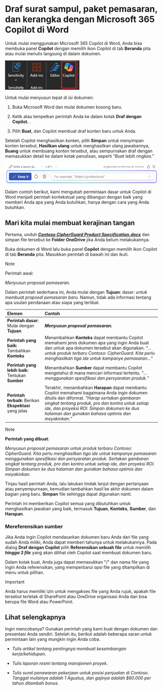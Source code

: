 # Draf surat sampul, paket pemasaran, dan kerangka dengan Microsoft 365 Copilot di Word

Untuk mulai menggunakan Microsoft 365 Copilot di Word, Anda bisa membuka panel **Copilot** dengan memilih ikon Copilot di tab **Beranda** pita atau mulai menulis langsung di dalam dokumen.

![Cuplikan layar ikon Copilot di pita Word.](../media/create_copilot-ribbon-word.png)

Untuk mulai menyusun tepat di isi dokumen:

1. Buka Microsoft Word dan mulai dokumen kosong baru.

1. Ketik atau tempelkan perintah Anda ke dalam kotak **Draf dengan Copilot.** .

1. Pilih **Buat**, dan Copilot membuat draf konten baru untuk Anda.

Setelah Copilot menghasilkan konten, pilih **Simpan** untuk menyimpan konten tersebut, **Hasilkan ulang** untuk menghasilkan ulang jawabannya, **Buang** untuk membuang konten tersebut, atau sempurnakan draf dengan memasukkan detail ke dalam kotak penulisan, seperti “_Buat lebih ringkas_.”

![Cuplikan layar bilah opsi setelah menggunakan Draf dengan Copilot di Word.](../media/create_copilot-prompt-box-word.png)

Dalam contoh berikut, kami mengubah permintaan dasar untuk Copilot di Word menjadi perintah kontekstual yang dibangun dengan baik yang memberi Anda apa yang Anda butuhkan, hanya dengan cara yang Anda butuhkan.

## Mari kita mulai membuat kerajinan tangan

Pertama, unduh **_[Contoso CipherGuard Product Specification.docx](https://go.microsoft.com/fwlink/?linkid=2269123)_** dan simpan file tersebut ke **Folder OneDrive** jika Anda belum melakukannya.

Buka dokumen di Word lalu buka panel **Copilot** dengan memilih ikon Copilot di tab **Beranda** pita. Masukkan perintah di bawah ini dan ikuti.

> [!NOTE]
> Perintah awal:
>
> _Menyusun proposal pemasaran._

Dalam perintah sederhana ini, Anda mulai dengan **Tujuan**: dasar: _untuk membuat proposal pemasaran baru._ Namun, tidak ada informasi tentang apa usulan pendanaan atau siapa yang terlibat.

| Elemen | Contoh |
| :------ | :------- |
| **Perintah dasar:** Mulai dengan **Tujuan** | **_Menyusun proposal pemasaran._** |
| **Perintah yang baik:** Tambahkan **Konteks** | Menambahkan **Konteks** dapat membantu Copilot memahami jenis dokumen apa yang ingin Anda buat dan untuk apa dokumen tersebut akan digunakan. _"... untuk produk terbaru Contoso: CipherGuard. Kita perlu menghasilkan tiga ide untuk kampanye pemasaran..."_ |
| **Perintah yang lebih baik:** Tentukan **Sumber** | Menambahkan **Sumber** dapat membantu Copilot mengetahui di mana mencari informasi tertentu. _"... menggunakan spesifikasi dan persyaratan produk."_ |
| **Perintah terbaik:** Berikan **Ekspektasi** yang jelas | Terakhir, menambahkan **Harapan** dapat membantu Copilot memahami bagaimana Anda ingin dokumen ditulis dan diformat. _"Harap sertakan gambaran singkat tentang produk, pro dan kontra untuk setiap ide, dan proyeksi ROI. Simpan dokumen ke dua halaman dan gunakan bahasa optimis dan meyakinkan."_ |

> [!NOTE]
> **Perintah yang dibuat**:
>
> _Menyusun proposal pemasaran untuk produk terbaru Contoso: CipherGuard. Kita perlu menghasilkan tiga ide untuk kampanye pemasaran menggunakan spesifikasi dan persyaratan produk. Sertakan gambaran singkat tentang produk, pro dan kontra untuk setiap ide, dan proyeksi ROI. Simpan dokumen ke dua halaman dan gunakan bahasa optimis dan meyakinkan._

Tinjau hasil perintah Anda, lalu lakukan tindak lanjut dengan pertanyaan atau penyempurnaan, kemudian tambahkan hasil ke akhir dokumen dalam bagian yang baru. **Simpan** file sehingga dapat digunakan nanti.

Perintah ini memberikan Copilot semua yang dibutuhkan untuk menghasilkan jawaban yang baik, termasuk **Tujuan**, **Konteks**, **Sumber**, dan **Harapan**.

### Mereferensikan sumber

Jika Anda ingin Copilot mendasarkan dokumen baru Anda dari file yang sudah Anda miliki, Anda dapat memberi tahunya untuk melakukannya. Pada dialog **Draf dengan Copilot** pilih **Referensikan sebuah file** untuk memilih **_hingga 3 file_** yang akan dilihat oleh Copilot saat membuat dokumen baru.

Dalam kotak buat, Anda juga dapat memasukkan "/" dan nama file yang ingin Anda referensikan, yang memperbarui opsi file yang ditampilkan di menu untuk pilihan.

> [!IMPORTANT]
> Anda harus memiliki izin untuk mengakses file yang Anda rujuk, apakah file tersebut terletak di SharePoint atau OneDrive organisasi Anda dan bisa berupa file Word atau PowerPoint.

## Lihat selengkapnya

Ingin mencobanya? Gunakan perintah yang kami buat dengan dokumen dan presentasi Anda sendiri. Setelah itu, berikut adalah beberapa saran untuk permintaan lain yang mungkin ingin Anda coba.

- _Tulis artikel tentang pentingnya membuat keseimbangan kerja/kehidupan_.

- _Tulis laporan resmi tentang manajemen proyek_.

- _Tulis surat penawaran pekerjaan untuk posisi penjualan di Contoso. Tanggal mulainya adalah 1 Agustus, dan gajinya adalah $60.000 per tahun ditambah bonus_.
